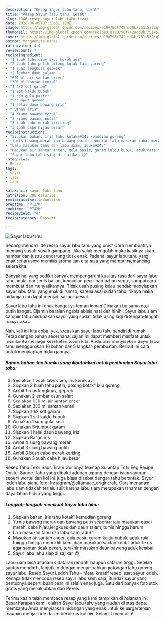 ```yaml
---
description: "Resep Sayur labu tahu, Lezat"
title: "Resep Sayur labu tahu, Lezat"
slug: 1346-resep-sayur-labu-tahu-lezat
date: 2020-06-05T07:33:31.180Z
image: https://img-global.cpcdn.com/recipes/a190796f742add8b/751x532cq70/sayur-labu-tahu-foto-resep-utama.jpg
thumbnail: https://img-global.cpcdn.com/recipes/a190796f742add8b/751x532cq70/sayur-labu-tahu-foto-resep-utama.jpg
cover: https://img-global.cpcdn.com/recipes/a190796f742add8b/751x532cq70/sayur-labu-tahu-foto-resep-utama.jpg
author: Marguerite Hines
ratingvalue: 4.4
reviewcount: 7
recipeingredient:
- "1 buah labu siam iris korek api"
- "2 buah tahu putih potong kotak lalu goreng"
- "1 ruas lengkuas geprek"
- "2 lembar daun salam"
- "600 ml air santan encer"
- "300 ml santan kental"
- "1 1/2 sdt garam"
- "1 sdt kaldu bubuk"
- "1 sdm gula pasir"
- "Sejumput garam"
- "1 helai daun bawang iris"
- " Bahan iris"
- "4 siung bawang merah"
- "3 siung bawang putih"
- "3 buah cabe merah keriting"
- "3 buah cabe hijau besar"
recipeinstructions:
- "Siapkan bahan, iris tahu kotak&#34; kemudian goreng"
- "Tumis bawang merah dan bawang putih sebentar lalu masukan cabai merah, cabe hijau,lengkuas dan daun salam, tumis hingga harum"
- "Lalu masukan tahu dan labu siam, aduk&#34;"
- "Masukan air santan encer, gula pasir, garam,kaldu bubuk, aduk rata tunggu hingga mendidih kemudian masukan santan kental aduk terus agar santan tidak pecah, terakhir masukan daun bawang aduk kembali"
- "Sayur labu tahu siap di sajikan 😊"
categories:
- Resep
tags:
- sayur
- labu
- tahu

katakunci: sayur labu tahu 
nutrition: 296 calories
recipecuisine: Indonesian
preptime: "PT27M"
cooktime: "PT42M"
recipeyield: "4"
recipecategory: Dessert

---
```



![Sayur labu tahu](https://img-global.cpcdn.com/recipes/a190796f742add8b/751x532cq70/sayur-labu-tahu-foto-resep-utama.jpg)

Sedang mencari ide resep sayur labu tahu yang unik? Cara membuatnya memang susah-susah gampang. Jika salah mengolah maka hasilnya akan hambar dan justru cenderung tidak enak. Padahal sayur labu tahu yang enak seharusnya memiliki aroma dan cita rasa yang mampu memancing selera kita.

Banyak hal yang sedikit banyak mempengaruhi kualitas rasa dari sayur labu tahu, mulai dari jenis bahan, kemudian pemilihan bahan segar, sampai cara membuat dan menyajikannya. Tidak usah pusing kalau hendak menyiapkan sayur labu tahu yang enak di rumah, karena asal sudah tahu triknya maka hidangan ini dapat menjadi sajian spesial.

Sayur labu tahu ini enak banget ya teman teman Dimakan bersama nasi putih hangat. Dijamin bakalan ngabis abisin nasi deh hihihi. Sayur labu siam campur tahu merupakan sayur yang sudah tidak asing lagi di tengah-tengah masyarakat.


Nah, kali ini kita coba, yuk, kreasikan sayur labu tahu sendiri di rumah. Tetap dengan bahan sederhana, sajian ini dapat memberi manfaat untuk membantu menjaga kesehatan tubuh kita. Anda bisa menyiapkan Sayur labu tahu menggunakan 16 bahan dan 5 langkah pembuatan. Berikut ini cara untuk menyiapkan hidangannya.

<!--inarticleads1-->

##### Bahan-bahan dan bumbu yang dibutuhkan untuk pembuatan Sayur labu tahu:

1. Sediakan 1 buah labu siam, iris korek api
1. Siapkan 2 buah tahu putih, potong kotak&#34; lalu goreng
1. Ambil 1 ruas lengkuas, geprek
1. Gunakan 2 lembar daun salam
1. Sediakan 600 ml air santan encer
1. Sediakan 300 ml santan kental
1. Siapkan 1 1/2 sdt garam
1. Siapkan 1 sdt kaldu bubuk
1. Gunakan 1 sdm gula pasir
1. Gunakan Sejumput garam
1. Siapkan 1 helai daun bawang, iris
1. Siapkan  Bahan iris
1. Ambil 4 siung bawang merah
1. Ambil 3 siung bawang putih
1. Ambil 3 buah cabe merah keriting
1. Gunakan 3 buah cabe hijau besar


Resep Tahu Telor Saus Tiram Gurihnya Mantap Surantap Tofu Eeg Recipe Oyster Sauce. Tahu yang dibalut adonan tepung dengan isian sayuran seperti wortel dan kol ini, juga biasa disebut dengan tahu berontak. Sayur lodeh labu siam. foto: Instagram/@alfamade_origincraft. Cara menanam labu siam tidaklah terlalu sulit karena labu siam merupakan tanaman dengan daya tahan hidup yang tinggi. 

<!--inarticleads2-->

##### Langkah-langkah membuat Sayur labu tahu:

1. Siapkan bahan, iris tahu kotak&#34; kemudian goreng
1. Tumis bawang merah dan bawang putih sebentar lalu masukan cabai merah, cabe hijau,lengkuas dan daun salam, tumis hingga harum
1. Lalu masukan tahu dan labu siam, aduk&#34;
1. Masukan air santan encer, gula pasir, garam,kaldu bubuk, aduk rata tunggu hingga mendidih kemudian masukan santan kental aduk terus agar santan tidak pecah, terakhir masukan daun bawang aduk kembali
1. Sayur labu tahu siap di sajikan 😊


Labu siam bisa ditanam didataran rendah maupun dataran tinggi. Setelah santan mendidih, lanjutkan dengan menambahkan potongan tahu goreng, sayur labu. Resep Sayur Ledoh Tahu - Menu kreatif resep lezat sayur lodeh. Kenapa tidak mencoba resep sayur labu siam saja, Bunda? sayur yang bentuknya seperti buah pear ini selain enak juga. Satu dari banyak foto stok gratis yang menakjubkan dari Pexels. 

Terima kasih telah membaca resep yang kami tampilkan di halaman ini. Besar harapan kami, olahan Sayur labu tahu yang mudah di atas dapat membantu Anda menyiapkan hidangan yang enak untuk keluarga/teman maupun menjadi ide dalam berbisnis kuliner. Selamat mencoba!

